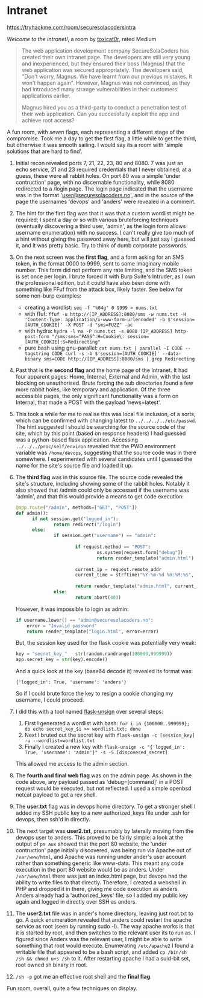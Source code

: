 # Intranet

https://tryhackme.com/room/securesolacodersintra

*Welcome to the intranet!*, a room by [toxicat0r](https://tryhackme.com/p/toxicat0r), rated Medium

> The web application development company SecureSolaCoders has created their own intranet page. The developers are still very young and inexperienced, but they ensured their boss (Magnus) that the web application was secured appropriately. The developers said, "Don't worry, Magnus. We have learnt from our previous mistakes. It won't happen again". However, Magnus was not convinced, as they had introduced many strange vulnerabilities in their customers' applications earlier.
> 
> Magnus hired you as a third-party to conduct a penetration test of their web application. Can you successfully exploit the app and achieve root access?

A fun room, with *seven* flags, each representing a different stage of the compromise. Took me a day to get the first flag, a little while to get the third, but otherwise it was smooth sailing. I would say its a room with 'simple solutions that are hard to find'.

1. Initial recon revealed ports 7, 21, 22, 23, 80 and 8080. 7 was just an echo service, 21 and 23 required credentials that I never obtained; at a guess, these were all rabbit holes. On port 80 was a simple 'under contruction' page, with no discernable functionality, while 8080 redirected to a /login page. The login page indicated that the username was in the format 'user@securesolacoders.no', and in the source of the page the usernames 'devops' and 'anders' were revealed in a comment.

2. The hint for the first flag was that it was that a custom wordlist might be required; I spent a day or so with various bruteforcing techniques (eventually discovering a third user, 'admin', as the login form allows username enumeration) with no success. I can't really give too much of a hint without giving the  password away here, but will just say I guessed it, and it was pretty basic. Try to think of dumb corporate passwords.

3. On the next screen was the **first flag**, and a form asking for an SMS token, in the format 0000 to 9999, sent to some imaginary mobile number. This form did not perform any rate limiting, and the SMS token is set once per login. I brute forced it with Burp Suite's Intruder, as I own the professional edition, but it could have also been done with something like FFuf from the attack box, likely faster. See below for some non-burp examples:

    - creating a wordlist: `seq -f "%04g" 0 9999 > nums.txt`
    - with ffuf: `ffuf -u http://[IP_ADDRESS]:8080/sms -w nums.txt -H 'Content-Type: application/x-www-form-urlencoded' -b $'session=[AUTH_COOKIE]' -X POST -d "sms=FUZZ" -ac`
    - with hydra: `hydra -l na -P nums.txt -s 8080 [IP_ADDRESS] http-post-form "/sms:sms=^PASS^:H=Cookie\: session=[AUTH_COOKIE]:S=Redirecting"`
    - pure bash using gnu-parallel: `cat nums.txt | parallel -I CODE --tagstring CODE curl -s -b $'session=[AUTH_COOKIE]' --data-binary sms=CODE http://[IP_ADDRESS]:8080/sms | grep Redirecting`

5. Past that is the **second flag** and the home page of the Intranet. It had four apparent pages: Home, Internal, External and Admin, with the last blocking on unauthorised. Brute forcing the sub directories found a few more rabbit holes, like temporary and application. Of the three accessible pages, the only significant functionality was a form on Internal, that made a POST with the payload 'news=latest'.

6. This took a while for me to realise this was local file inclusion, of a sorts, which can be confirmed with changing latest to `../../../../etc/passwd`. The hint suggested I should be searching for the source code of the site, which by this point (based on response headers) I had guessed was a python-based flask application. Accessing `../../../proc/self/environ` revealed that the PWD environment variable was `/home/devops`, suggesting that the source code was in there somewhere. I experimented with several candidates until I guessed the name for the site's source file and loaded it up.

7. The **third flag** was in this source file. The source code revealed the site's structure, including showing some of the rabbit holes. Notably it also showed that /admin could only be accessed if the username was 'admin', and that this would provide a means to get code execution:

    ```python
    @app.route("/admin", methods=["GET", "POST"])
    def admin():
          if not session.get("logged_in"):
                  return redirect("/login")
          else:
                  if session.get("username") == "admin":
  
                          if request.method == "POST":
                                  os.system(request.form["debug"])
                                  return render_template("admin.html")
  
                          current_ip = request.remote_addr
                          current_time = strftime("%Y-%m-%d %H:%M:%S", gmtime())
  
                          return render_template("admin.html", current_ip=current_ip, current_time=current_time)
                  else:
                          return abort(403)
    ```
    
    However, it was impossible to login as admin:
    
    ```python
    if username.lower() == "admin@securesolacoders.no":
        error = "Invalid password"
        return render_template("login.html", error=error)
    ```
    
    But, the session key used for the flask cookie was potentially very weak:
  
    ```python
    key = "secret_key_"   str(random.randrange(100000,999999))
    app.secret_key = str(key).encode()
    ```
    
    And a quick look at the key (base64 decode it) revealed its format was:
  
    ```
    {'logged_in': True, 'username': 'anders'}
    ```
  
    So if I could brute force the key to resign a cookie changing my username, I could proceed.
  
8. I did this with a tool named [flask-unsign](https://pypi.org/project/flask-unsign/) over several steps:

    1. First I generated a wordlist with bash: `for i in {100000..999999}; do echo secret_key_$i >> wordlist.txt; done`
    2. Next I bruted out the secret key with `flask-unsign -c [session_key] -u --wordlist=wordlist.txt`
    3. Finally I created a new key with `flask-unsign -c "{'logged_in': True, 'username': 'admin'}" -s -S [discovered_secret]`
  
    This allowed me access to the admin section.
  
9. The **fourth and final web flag** was on the admin page. As shown in the code above, any payload passed as 'debug=[command]' in a POST request would be executed, but not reflected. I used a simple openbsd netcat payload to get a rev shell.

10. The **user.txt** flag was in devops home directory. To get a stronger shell I added my SSH public key to a new authorized_keys file under .ssh for devops, then ssh'd in directly.

11. The next target was **user2.txt**, presumably by laterally moving from the devops user to anders. This proved to be fairly simple: a look at the output of `ps aux` showed that the port 80 website, the 'under contruction' page initially discovered, was being run via Apache out of `/var/www/html`, and Apache was running under ander's user account rather than something generic like www-data. This meant any code execution in the port 80 website would be as anders. Under `/var/www/html` there was just an index.html page, but devops had the ability to write files to that directly. Therefore, I created a webshell in PHP and dropped it in there, giving me code execution as anders. Anders already had a 'authorized_keys' file, so I added my public key again and logged in directly over SSH as anders.

12. The **user2.txt** file was in ander's home directory, leaving just root.txt to go. A quick enumeration revealed that anders could restart the apache service as root (seen by running sudo -l). The way apache works is that it is started by root, and then switches to the relevant user its to run as. I figured since Anders was the relevant user, I might be able to write something that root would execute. Enumerating `/etc/apache2` I found a writable file that appeared to be a bash script, and added `cp /bin/sh /sh && chmod u+s /sh` to it. After restarting apache I had a suid-bit set, root owned sh binary in root.

13. `/sh -p` got me an effective root shell and the **final flag**.

Fun room, overall, quite a few techniques on display. 
